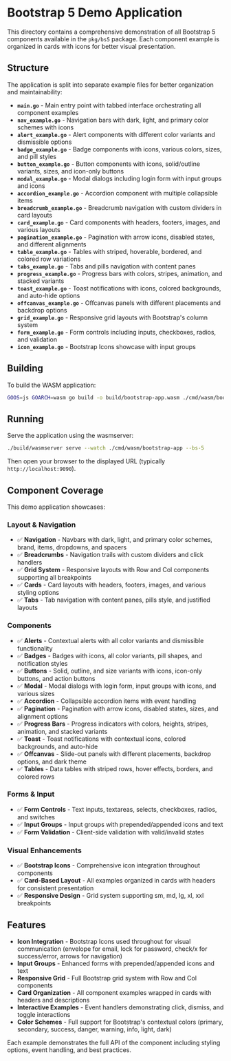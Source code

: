 # Bootstrap 5 Demo Application

This directory contains a comprehensive demonstration of all Bootstrap 5 components available in the `pkg/bs5` package. Each component example is organized in cards with icons for better visual presentation.

## Structure

The application is split into separate example files for better organization and maintainability:

- **`main.go`** - Main entry point with tabbed interface orchestrating all component examples
- **`nav_example.go`** - Navigation bars with dark, light, and primary color schemes with icons
- **`alert_example.go`** - Alert components with different color variants and dismissible options
- **`badge_example.go`** - Badge components with icons, various colors, sizes, and pill styles
- **`button_example.go`** - Button components with icons, solid/outline variants, sizes, and icon-only buttons
- **`modal_example.go`** - Modal dialogs including login form with input groups and icons
- **`accordion_example.go`** - Accordion component with multiple collapsible items
- **`breadcrumb_example.go`** - Breadcrumb navigation with custom dividers in card layouts
- **`card_example.go`** - Card components with headers, footers, images, and various layouts
- **`pagination_example.go`** - Pagination with arrow icons, disabled states, and different alignments
- **`table_example.go`** - Tables with striped, hoverable, bordered, and colored row variations
- **`tabs_example.go`** - Tabs and pills navigation with content panes
- **`progress_example.go`** - Progress bars with colors, stripes, animation, and stacked variants
- **`toast_example.go`** - Toast notifications with icons, colored backgrounds, and auto-hide options
- **`offcanvas_example.go`** - Offcanvas panels with different placements and backdrop options
- **`grid_example.go`** - Responsive grid layouts with Bootstrap's column system
- **`form_example.go`** - Form controls including inputs, checkboxes, radios, and validation
- **`icon_example.go`** - Bootstrap Icons showcase with input groups

## Building

To build the WASM application:

```bash
GOOS=js GOARCH=wasm go build -o build/bootstrap-app.wasm ./cmd/wasm/bootstrap-app
```

## Running

Serve the application using the wasmserver:

```bash
./build/wasmserver serve --watch ./cmd/wasm/bootstrap-app --bs-5
```

Then open your browser to the displayed URL (typically `http://localhost:9090`).

## Component Coverage

This demo application showcases:

### Layout & Navigation

- ✅ **Navigation** - Navbars with dark, light, and primary color schemes, brand, items, dropdowns, and spacers
- ✅ **Breadcrumbs** - Navigation trails with custom dividers and click handlers
- ✅ **Grid System** - Responsive layouts with Row and Col components supporting all breakpoints
- ✅ **Cards** - Card layouts with headers, footers, images, and various styling options
- ✅ **Tabs** - Tab navigation with content panes, pills style, and justified layouts

### Components

- ✅ **Alerts** - Contextual alerts with all color variants and dismissible functionality
- ✅ **Badges** - Badges with icons, all color variants, pill shapes, and notification styles
- ✅ **Buttons** - Solid, outline, and size variants with icons, icon-only buttons, and action buttons
- ✅ **Modal** - Modal dialogs with login form, input groups with icons, and various sizes
- ✅ **Accordion** - Collapsible accordion items with event handling
- ✅ **Pagination** - Pagination with arrow icons, disabled states, sizes, and alignment options
- ✅ **Progress Bars** - Progress indicators with colors, heights, stripes, animation, and stacked variants
- ✅ **Toast** - Toast notifications with contextual icons, colored backgrounds, and auto-hide
- ✅ **Offcanvas** - Slide-out panels with different placements, backdrop options, and dark theme
- ✅ **Tables** - Data tables with striped rows, hover effects, borders, and colored rows

### Forms & Input

- ✅ **Form Controls** - Text inputs, textareas, selects, checkboxes, radios, and switches
- ✅ **Input Groups** - Input groups with prepended/appended icons and text
- ✅ **Form Validation** - Client-side validation with valid/invalid states

### Visual Enhancements

- ✅ **Bootstrap Icons** - Comprehensive icon integration throughout components
- ✅ **Card-Based Layout** - All examples organized in cards with headers for consistent presentation
- ✅ **Responsive Design** - Grid system supporting sm, md, lg, xl, xxl breakpoints

## Features

- **Icon Integration** - Bootstrap Icons used throughout for visual communication (envelope for email, lock for password, check/x for success/error, arrows for navigation)
- **Input Groups** - Enhanced forms with prepended/appended icons and text
- **Responsive Grid** - Full Bootstrap grid system with Row and Col components
- **Card Organization** - All component examples wrapped in cards with headers and descriptions
- **Interactive Examples** - Event handlers demonstrating click, dismiss, and toggle interactions
- **Color Schemes** - Full support for Bootstrap's contextual colors (primary, secondary, success, danger, warning, info, light, dark)

Each example demonstrates the full API of the component including styling options, event handling, and best practices.
